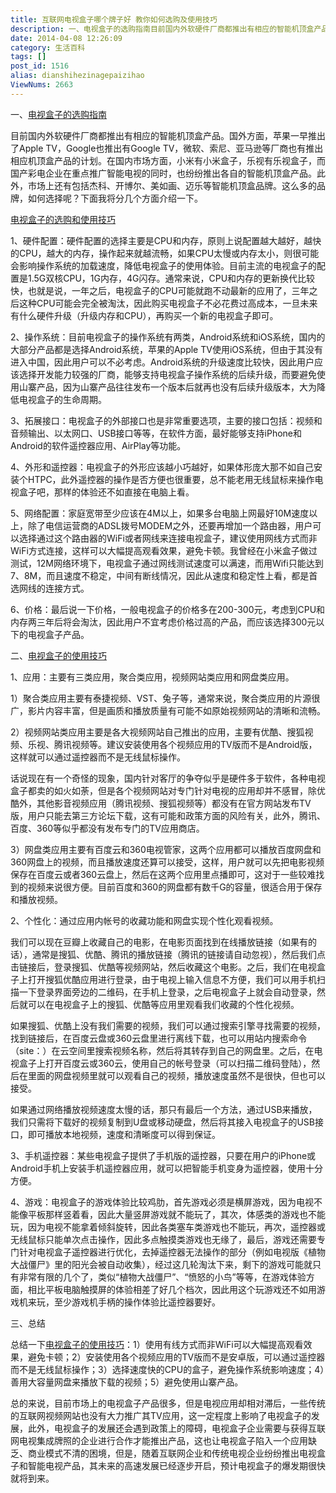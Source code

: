 ```yaml
---
title: 互联网电视盒子哪个牌子好 教你如何选购及使用技巧
description: 一、电视盒子的选购指南目前国内外软硬件厂商都推出有相应的智能机顶盒产品。国外方面，苹果一早推出了AppleTV，Google也推出有GoogleTV，微软、索尼、亚马逊等厂商也有推出相应机顶盒产品的计划。在国内市场方面，小米有小米盒子，乐视有乐视盒子，而国产彩电企业在重点推广智能电视的同时，也纷纷推出各自的智能机顶盒产品。此外，市场上还有包括杰科、开博尔、美如画、迈乐等智能机顶盒品牌。这么多
date: 2014-04-08 12:26:09
category: 生活百科
tags: []
post_id: 1516
alias: dianshihezinagepaizihao
ViewNums: 2663
---
```


一、[电视盒子的选购指南](/blog/dianshihezinagepaizihao)

目前国内外软硬件厂商都推出有相应的智能机顶盒产品。国外方面，苹果一早推出了Apple TV，Google也推出有Google TV，微软、索尼、亚马逊等厂商也有推出相应机顶盒产品的计划。在国内市场方面，小米有小米盒子，乐视有乐视盒子，而国产彩电企业在重点推广智能电视的同时，也纷纷推出各自的智能机顶盒产品。此外，市场上还有包括杰科、开博尔、美如画、迈乐等智能机顶盒品牌。这么多的品牌，如何选择呢？下面我将分几个方面介绍一下。

[电视盒子的选购和使用技巧](/blog/dianshihezinagepaizihao)

1、硬件配置：硬件配置的选择主要是CPU和内存，原则上说配置越大越好，越快的CPU，越大的内存，操作起来就越流畅，如果CPU太慢或内存太小，则很可能会影响操作系统的加载速度，降低电视盒子的使用体验。目前主流的电视盒子的配置是1.5G双核CPU，1G内存，4G闪存。通常来说，CPU和内存的更新换代比较快，也就是说，一年之后，电视盒子的CPU可能就跑不动最新的应用了，三年之后这种CPU可能会完全被淘汰，因此购买电视盒子不必花费过高成本，一旦未来有什么硬件升级（升级内存和CPU），再购买一个新的电视盒子即可。

2、操作系统：目前电视盒子的操作系统有两类，Android系统和iOS系统，国内的大部分产品都是选择Android系统，苹果的Apple TV使用iOS系统，但由于其没有进入中国，因此用户可以不必考虑。Android系统的升级速度比较快，因此用户应该选择开发能力较强的厂商，能够支持电视盒子操作系统的后续升级，而要避免使用山寨产品，因为山寨产品往往发布一个版本后就再也没有后续升级版本，大为降低电视盒子的生命周期。

3、拓展接口：电视盒子的外部接口也是非常重要选项，主要的接口包括：视频和音频输出、以太网口、USB接口等等，在软件方面，最好能够支持iPhone和Android的软件遥控器应用、AirPlay等功能。

4、外形和遥控器：电视盒子的外形应该越小巧越好，如果体形庞大那不如自己安装个HTPC，此外遥控器的操作是否方便也很重要，总不能老用无线鼠标来操作电视盒子吧，那样的体验还不如直接在电脑上看。

5、网络配置：家庭宽带至少应该在4M以上，如果多台电脑上网最好10M速度以上，除了电信运营商的ADSL拨号MODEM之外，还要再增加一个路由器，用户可以选择通过这个路由器的WiFi或者网线来连接电视盒子，建议使用网线方式而非WiFi方式连接，这样可以大幅提高观看效果，避免卡顿。我曾经在小米盒子做过测试，12M网络环境下，电视盒子通过网线测试速度可以满速，而用Wifi只能达到7、8M，而且速度不稳定，中间有断线情况，因此从速度和稳定性上看，都是首选网线的连接方式。

6、价格：最后说一下价格，一般电视盒子的价格多在200-300元，考虑到CPU和内存两三年后将会淘汰，因此用户不宜考虑价格过高的产品，而应该选择300元以下的电视盒子产品。

二、[电视盒子的使用技巧](/blog/dianshihezinagepaizihao)

1、应用：主要有三类应用，聚合类应用，视频网站类应用和网盘类应用。

1）聚合类应用主要有泰捷视频、VST、兔子等，通常来说，聚合类应用的片源很广，影片内容丰富，但是画质和播放质量有可能不如原始视频网站的清晰和流畅。

2）视频网站类应用主要是各大视频网站自己推出的应用，主要有优酷、搜狐视频、乐视、腾讯视频等。建议安装使用各个视频应用的TV版而不是Android版，这样就可以通过遥控器而不是无线鼠标操作。

话说现在有一个奇怪的现象，国内针对客厅的争夺似乎是硬件多于软件，各种电视盒子都卖的如火如荼，但是各个视频网站对专门针对电视的应用却并不感冒，除优酷外，其他影音视频应用（腾讯视频、搜狐视频等）都没有在官方网站发布TV版，用户只能去第三方论坛下载，这有可能和政策方面的风险有关，此外，腾讯、百度、360等似乎都没有发布专门的TV应用商店。

3）网盘类应用主要有百度云和360电视管家，这两个应用都可以播放百度网盘和360网盘上的视频，而且播放速度还算可以接受，这样，用户就可以先把电影视频保存在百度云或者360云盘上，然后在这两个应用里点播即可，这对于一些较难找到的视频来说很方便。目前百度和360的网盘都有数千G的容量，很适合用于保存和播放视频。

2、个性化：通过应用内帐号的收藏功能和网盘实现个性化观看视频。

我们可以现在豆瓣上收藏自己的电影，在电影页面找到在线播放链接（如果有的话），通常是搜狐、优酷、腾讯的播放链接（腾讯的链接请自动忽视），然后我们点击链接后，登录搜狐、优酷等视频网站，然后收藏这个电影。之后，我们在电视盒子上打开搜狐优酷应用进行登录，由于电视上输入信息不方便，我们可以用手机扫描一下登录界面旁边的二维码，在手机上登录，之后电视盒子上就会自动登录，然后就可以在电视盒子上的搜狐、优酷等应用里观看我们收藏的个性化视频。

如果搜狐、优酷上没有我们需要的视频，我们可以通过搜索引擎寻找需要的视频，找到链接后，在百度云盘或360云盘里进行离线下载，也可以用站内搜索命令（site：）在云空间里搜索视频名称，然后将其转存到自己的网盘里。之后，在电视盒子上打开百度云或360云，使用自己的帐号登录（可以扫描二维码登陆），然后在里面的网盘视频里就可以观看自己的视频，播放速度虽然不是很快，但也可以接受。

如果通过网络播放视频速度太慢的话，那只有最后一个方法，通过USB来播放，我们只需将下载好的视频复制到U盘或移动硬盘，然后将其接入电视盒子的USB接口，即可播放本地视频，速度和清晰度可以得到保证。

3、手机遥控器：某些电视盒子提供了手机版的遥控器，只要在用户的iPhone或Android手机上安装手机遥控器应用，就可以把智能手机变身为遥控器，使用十分方便。

4、游戏：电视盒子的游戏体验比较鸡肋，首先游戏必须是横屏游戏，因为电视不能像平板那样竖着看，因此大量竖屏游戏就不能玩了，其次，体感类的游戏也不能玩，因为电视不能拿着倾斜旋转，因此各类塞车类游戏也不能玩，再次，遥控器或无线鼠标只能单次点击操作，因此多点触摸类游戏也无缘了，最后，游戏还需要专门针对电视盒子遥控器进行优化，去掉遥控器无法操作的部分（例如电视版《植物大战僵尸》里的阳光会被自动收集），经过这几轮淘汰下来，剩下的游戏可能就只有非常有限的几个了，类似“植物大战僵尸”、“愤怒的小鸟”等等，在游戏体验方面，相比平板电脑触摸屏的体验相差了好几个档次，因此用这个玩游戏还不如用游戏机来玩，至少游戏机手柄的操作体验比遥控器要好。

三、总结

总结一下[电视盒子的使用技巧](/blog/dianshihezinagepaizihao)：1）使用有线方式而非WiFi可以大幅提高观看效果，避免卡顿；2）安装使用各个视频应用的TV版而不是安卓版，可以通过遥控器而不是无线鼠标操作；3）选择速度快的CPU的盒子，避免操作系统影响速度；4）善用大容量网盘来播放下载的视频；5）避免使用山寨产品。

总的来说，目前市场上的电视盒子产品很多，但是电视应用却相对滞后，一些传统的互联网视频网站也没有大力推广其TV应用，这一定程度上影响了电视盒子的发展，此外，电视盒子的发展还会遇到政策上的障碍，电视盒子企业需要与获得互联网电视集成牌照的企业进行合作才能推出产品，这也让电视盒子陷入一个应用缺乏、商业模式不清的困境，但是，随着互联网企业和传统电视企业纷纷推出电视盒子和智能电视产品，其未来的高速发展已经逐步开启，预计电视盒子的爆发期很快就将到来。

